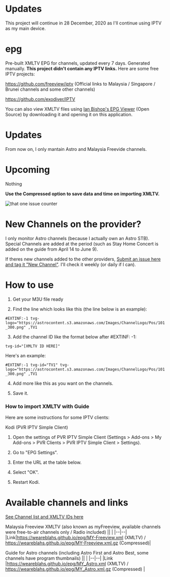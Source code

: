 # Updates
This project will continue in 28 December, 2020 as I'll continue using IPTV as my main device.
# epg
Pre-built XMLTV EPG for channels, updated every 7 days. Generated manually.
**This project didn't contain any IPTV links.** Here are some free IPTV projects:

https://github.com/freeview/iptv (Official links to Malaysia / Singapore / Brunei channels and some other channels)

https://github.com/exodiver/IPTV

You can also view XMLTV files using [Ian Bishop's EPG Viewer](http://xmltvview.birtles.org.uk/epgviewer.html) (Open Source) by downloading it and opening it on this application.

# Updates

From now on, I only mantain Astro and Malaysia Freevide channels.

# Upcoming

Nothing

**Use the Compressed option to save data and time on importing XMLTV.**

![](https://img.shields.io/github/issues/weareblahs/epg "that one issue counter")
# New Channels on the provider?

I only monitor Astro channels (because I actually own an Astro STB). Special Channels are added at the period (such as Stay Home Concert is added on the guide from April 14 to June 9).

If theres new channels added to the other providers, [Submit an issue here and tag it "New Channel"](https://github.com/weareblahs/epg/issues/new). I'll check it weekly (or daily if I can).

# How to use
1. Get your M3U file ready

2. Find the line which looks like this (the line below is an example):

`#EXTINF:-1 tvg-logo="https://astrocontent.s3.amazonaws.com/Images/ChannelLogo/Pos/101_300.png" ,TV1`

3. Add the channel ID like the format below after #EXTINF: -1:

`tvg-id="[XMLTV ID HERE]" `

Here's an example:

`#EXTINF:-1 tvg-id="TV1" tvg-logo="https://astrocontent.s3.amazonaws.com/Images/ChannelLogo/Pos/101_300.png" ,TV1`

4. Add more like this as you want on the channels.

5. Save it.

### How to import XMLTV with Guide

Here are some instructions for some IPTV clients:

Kodi (PVR IPTV Simple Client)

1. Open the settings of PVR IPTV Simple Client (Settings > Add-ons > My Add-ons > PVR Clients > PVR IPTV Simple Client > Settings).

2. Go to "EPG Settings".

3. Enter the URL at the table below.

4. Select "OK".

5. Restart Kodi.




# Available channels and links

[See Channel list and XMLTV IDs here](https://github.com/weareblahs/epg/blob/master/misc/channel_list.md)

Malaysia Freeview XMLTV (also known as myFreeview, available channels were free-to-air channels only / Radio included)
||  |
|--|--|
|Link|https://weareblahs.github.io/epg/MY-Freeview.xml (XMLTV) / https://weareblahs.github.io/epg/MY-Freeview.xml.gz (Compressed)|


Guide for Astro channels (including Astro First and Astro Best, some channels have program thumbnails)
||  |
|--|--|
|Link |https://weareblahs.github.io/epg/MY_Astro.xml (XMLTV) / https://weareblahs.github.io/epg/MY_Astro.xml.gz (Compressed) | 
